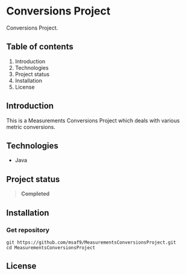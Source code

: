 # Conversions Project
Conversions Project.

## Table of contents
1. Introduction
2. Technologies
3. Project status
4. Installation
5. License

## Introduction
This is a Measurements Conversions Project which deals with various metric conversions.

## Technologies
- Java

## Project status
> **Completed**

## Installation
### Get repository
```git
git https://github.com/msaf9/MeasurementsConversionsProject.git
cd MeasurementsConversionsProject
```

## License
